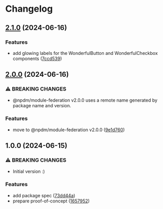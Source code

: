 # Changelog

## [2.1.0](https://github.com/akondratsky/npdm-react-example/compare/v2.0.0...v2.1.0) (2024-06-16)


### Features

* add glowing labels for the WonderfulButton and WonderfulCheckbox components ([7ccd539](https://github.com/akondratsky/npdm-react-example/commit/7ccd539b0070306d525c4f21a9fffda17984e1bb))

## [2.0.0](https://github.com/akondratsky/npdm-react-example/compare/v1.0.0...v2.0.0) (2024-06-16)


### ⚠ BREAKING CHANGES

* @npdm/module-federation v2.0.0 uses a remote name generated by package name and version.

### Features

* move to @npdm/module-federation v2.0.0 ([9e1d760](https://github.com/akondratsky/npdm-react-example/commit/9e1d7608d52167bbcede53506416db21c8b87da9))

## 1.0.0 (2024-06-15)


### ⚠ BREAKING CHANGES

* Initial version :)

### Features

* add package spec ([73dd44a](https://github.com/akondratsky/npdm-react-example/commit/73dd44ae6806df137a361d953c0b50ab7f8ad8e7))
* prepare proof-of-concept ([1657952](https://github.com/akondratsky/npdm-react-example/commit/16579527fcf083c591fd9662947d66f8cc5d62f7))
